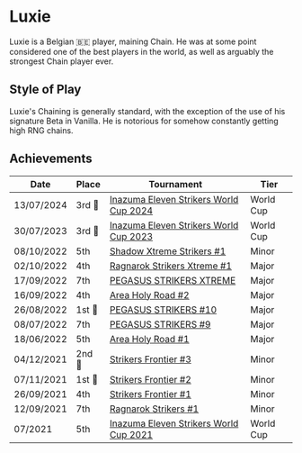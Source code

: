 # Luxie

Luxie is a Belgian :belgium: player, maining Chain.
He was at some point considered one of the best players in the world,
as well as arguably the strongest Chain player ever.

## Style of Play

Luxie's Chaining is generally standard, with the exception of the use of his signature Beta
in Vanilla. He is notorious for somehow constantly getting high RNG chains.

## Achievements

|Date|Place|Tournament|Tier|
|-|-|-|-|
| 13/07/2024 |3rd :3rd_place_medal:| [Inazuma Eleven Strikers World Cup 2024](../../tournaments/worldcup24.md) | World Cup |
| 30/07/2023 |3rd :3rd_place_medal: | [Inazuma Eleven Strikers World Cup 2023](../../tournaments/worldcup23.md) | World Cup |
| 08/10/2022 | 5th | [Shadow Xtreme Strikers #1](../../tournaments/shadow/shadow1.md) | Minor |
| 02/10/2022 | 4th | [Ragnarok Strikers Xtreme #1](../../tournaments/ragna/ragnax1.md) | Major |
| 17/09/2022 | 7th | [PEGASUS STRIKERS XTREME](../../tournaments/pegasus/pegasusx.md) | Major |
| 16/09/2022 | 4th | [Area Holy Road #2](../../tournaments/area/holyroad2.md) | Major |
| 26/08/2022 |1st :1st_place_medal: | [PEGASUS STRIKERS #10](../../tournaments/pegasus/pegasus10.md) | Major | 
| 08/07/2022 | 7th | [PEGASUS STRIKERS #9](../../tournaments/pegasus/pegasus9.md) | Major |
| 18/06/2022 | 5th | [Area Holy Road #1](../../tournaments/area/holyroad1.md) | Major |
| 04/12/2021 |2nd :2nd_place_medal: | [Strikers Frontier #3](../../tournaments/sf/sf3.md) | Minor |
| 07/11/2021 |1st :1st_place_medal: | [Strikers Frontier #2](../../tournaments/sf/sf2.md) | Minor |
| 26/09/2021 | 4th | [Strikers Frontier #1](../../tournaments/sf/sf1.md) | Minor |
| 12/09/2021 | 7th | [Ragnarok Strikers #1](../../tournaments/ragna/ragna1.md) | Minor |
| 07/2021 | 5th | [Inazuma Eleven Strikers World Cup 2021](../../tournaments/worldcup21.md) | World Cup |
